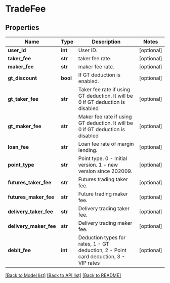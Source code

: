 # TradeFee

## Properties
Name | Type | Description | Notes
------------ | ------------- | ------------- | -------------
**user_id** | **int** | User ID. | [optional] 
**taker_fee** | **str** | taker fee rate. | [optional] 
**maker_fee** | **str** | maker fee rate. | [optional] 
**gt_discount** | **bool** | If GT deduction is enabled. | [optional] 
**gt_taker_fee** | **str** | Taker fee rate if using GT deduction. It will be 0 if GT deduction is disabled | [optional] 
**gt_maker_fee** | **str** | Maker fee rate if using GT deduction. It will be 0 if GT deduction is disabled | [optional] 
**loan_fee** | **str** | Loan fee rate of margin lending. | [optional] 
**point_type** | **str** | Point type. 0 - Initial version. 1 - new version since 202009. | [optional] 
**futures_taker_fee** | **str** | Futures trading taker fee. | [optional] 
**futures_maker_fee** | **str** | Future trading maker fee. | [optional] 
**delivery_taker_fee** | **str** | Delivery trading taker fee. | [optional] 
**delivery_maker_fee** | **str** | Delivery trading maker fee. | [optional] 
**debit_fee** | **int** | Deduction types for rates, 1 - GT deduction, 2 - Point card deduction, 3 - VIP rates | [optional] 

[[Back to Model list]](../README.md#documentation-for-models) [[Back to API list]](../README.md#documentation-for-api-endpoints) [[Back to README]](../README.md)


